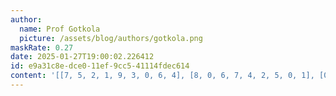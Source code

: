 ```yaml
---
author:
  name: Prof Gotkola
  picture: /assets/blog/authors/gotkola.png
maskRate: 0.27
date: 2025-01-27T19:00:02.226412
id: e9a31c8e-dce0-11ef-9cc5-41114fdec614
content: '[[7, 5, 2, 1, 9, 3, 0, 6, 4], [8, 0, 6, 7, 4, 2, 5, 0, 1], [0, 0, 1, 5, 6, 8, 0, 2, 0], [1, 8, 0, 2, 0, 6, 4, 7, 3], [2, 0, 5, 9, 3, 0, 1, 8, 6], [3, 6, 4, 8, 1, 7, 9, 5, 2], [6, 2, 3, 0, 8, 0, 7, 1, 9], [9, 0, 0, 0, 7, 1, 2, 3, 0], [0, 0, 7, 0, 2, 9, 0, 4, 8]]'
---
```

